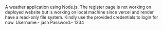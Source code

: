A weather application using Node.js. 
The register page is not working on deployed website but is working on local machine since vercel and render have a read-only file system. 
Kindly use the provided credentials to login for now. 
Username:- jash
Password:- 1234
